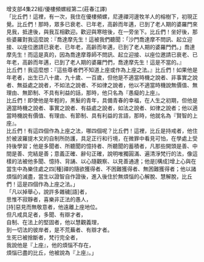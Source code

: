 增支部4集22經/優樓頻螺經第二(莊春江譯)  
「比丘們！這裡，有一次，我住在優樓頻螺，尼連禪河邊牧羊人的榕樹下，初現正覺。比丘們！那時，眾多已衰老、已年老，高齡而年邁，已到了老人期的婆羅門來見我，抵達後，與我互相歡迎。歡迎與寒暄後，在一旁坐下。比丘們！坐好後，那些婆羅對我這麼說：『喬達摩先生！這被我們聽聞：「沙門喬達摩不問訊、起立迎接、以座位邀請已衰老、已年老，高齡而年邁，已到了老人期的婆羅門們。」喬達摩先生！而這是真的，因為喬達摩尊師不問訊、起立迎接、以座位邀請已衰老、已年老，高齡而年邁，已到了老人期的婆羅門們，喬達摩先生！這是不當的。』  
比丘們！我這麼想：『這些尊者們不知道上座或作為上座之法。』比丘們！如果他是年老者，出生已八十歲、九十歲、一百歲，但他是不適當時機之說者、非事實之說者、無益處之說者，不如法之說者、不如律之說者，他以不適當時機說無價值、無理由、無節制、不具有利益的話，那時，他只名為『愚癡的上座』。  
比丘們！即使他是年輕的，黑髮的青年，具備青春的幸福，在人生之初期，但他是適當時機之說者、事實之說者、有益處之說者，如法之說者、如律之說者；他以適當時機說有價值、有理由、有節制、具有利益的言語，那時，他就名為『賢智的上座』。  
比丘們！有這四個作為上座之法，哪四個呢？比丘們！這裡，比丘是持戒者，他住於被波羅提木叉的自制所防護，具足正行和行境，在微罪中看見可怕，在學處上受持後學習；他是多聞者、所聽聞的憶持者、所聽聞的蓄積者，凡那些開頭是善、中間是善、完結是善；意義正確、辭句正確，說明唯獨圓滿、遍清淨梵行的法，像這樣的法被他多聞、憶持、背誦、以心隨觀察、以見善通達；他是[構成]增上心與在當生中為樂住處之四[種]禪的隨欲獲得者、不困難獲得者、無困難獲得者；他以諸煩惱的滅盡，當生以證智自作證後，進入後住於無煩惱的心解脫、慧解脫，比丘們！這是四個作為上座之法。」  
「凡以掉舉心，說許多雜穢[語]者，  
思惟不寂靜者，喜樂非正法的愚人，  
[持]惡見而無敬意者，他遠離上座地位。  
但凡戒具足者，多聞、有辯才者，  
自制、在法上的堅固者，他以慧觀義理，  
到一切法的彼岸者，是不荒蕪者、有辯才者。  
生死已被捨斷者，梵行完全者，  
我說他是『上座』，他的煩惱不存在，  
煩惱已盡的比丘，他被說為『上座』。」  
  
  
